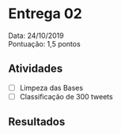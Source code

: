 # Entrega 02

Data: 24/10/2019  
Pontuação: 1,5 pontos

## Atividades

- [ ] Limpeza das Bases
- [ ] Classificação de 300 tweets
## Resultados

